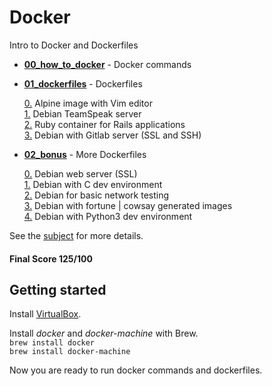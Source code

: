 # Docker

Intro to Docker and Dockerfiles

* [**00_how_to_docker**](https://github.com/dfinnis/Docker/tree/master/00_how_to_docker) - Docker commands

* [**01_dockerfiles**](https://github.com/dfinnis/Docker/tree/master/01_dockerfiles) - Dockerfiles

  [0.](https://github.com/dfinnis/Docker/blob/master/01_dockerfiles/ex00/Dockerfile) Alpine image with Vim editor <br>
  [1.](https://github.com/dfinnis/Docker/blob/master/01_dockerfiles/ex01/Dockerfile) Debian TeamSpeak server <br>
  [2.](https://github.com/dfinnis/Docker/blob/master/01_dockerfiles/ex02/Dockerfile) Ruby container for Rails applications <br>
  [3.](https://github.com/dfinnis/Docker/blob/master/01_dockerfiles/ex03/Dockerfile) Debian with Gitlab server (SSL and SSH)

* [**02_bonus**](https://github.com/dfinnis/Docker/tree/master/02_bonus) - More Dockerfiles

  [0.](https://github.com/dfinnis/Docker/blob/master/02_bonus/b00/Dockerfile) Debian web server (SSL) <br>
  [1.](https://github.com/dfinnis/Docker/blob/master/02_bonus/b01/Dockerfile) Debian with C dev environment <br>
  [2.](https://github.com/dfinnis/Docker/blob/master/02_bonus/b02/Dockerfile) Debian for basic network testing <br>
  [3.](https://github.com/dfinnis/Docker/blob/master/02_bonus/b03/Dockerfile) Debian with fortune | cowsay generated images <br>
  [4.](https://github.com/dfinnis/Docker/blob/master/02_bonus/b04/Dockerfile) Debian with Python3 dev environment

See the [subject](https://github.com/dfinnis/Docker/blob/master/subject.pdf) for more details.

#### Final Score 125/100


## Getting started

Install [VirtualBox](https://www.virtualbox.org/).

Install *docker* and *docker-machine* with Brew. <br>
```brew install docker``` <br>
```brew install docker-machine```

Now you are ready to run docker commands and dockerfiles.
